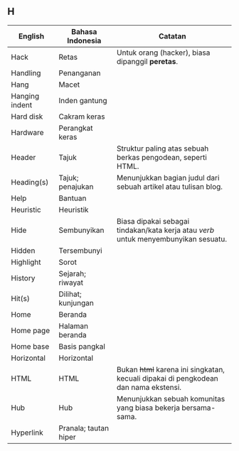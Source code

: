 ## H

| English				| Bahasa Indonesia		| Catatan			|
|-----------------------|-----------------------|-------------------|
| Hack 					| Retas 				| Untuk orang (hacker), biasa dipanggil **peretas**. |
| Handling 				| Penanganan 			| |
| Hang 					| Macet 				| |
| Hanging indent 		| Inden gantung 		| |
| Hard disk 			| Cakram keras 			| |
| Hardware 				| Perangkat keras 		| |
| Header 				| Tajuk 				| Struktur paling atas sebuah berkas pengodean, seperti HTML. |
| Heading(s) 			| Tajuk; penajukan 		| Menunjukkan bagian judul dari sebuah artikel atau tulisan blog. |
| Help 					| Bantuan 				| |
| Heuristic 			| Heuristik 			| |
| Hide 					| Sembunyikan 			| Biasa dipakai sebagai tindakan/kata kerja atau *verb* untuk menyembunyikan sesuatu. |
| Hidden 				| Tersembunyi 			| |
| Highlight 			| Sorot 				| |
| History 				| Sejarah; riwayat 		| |
| Hit(s) 				| Dilihat; kunjungan 	| |
| Home 					| Beranda 				| |
| Home page 			| Halaman beranda 		| |
| Home base 			| Basis pangkal 		| |
| Horizontal 			| Horizontal 			| |
| HTML 					| HTML 					| Bukan ~~html~~ karena ini singkatan, kecuali dipakai di pengkodean dan nama ekstensi. |
| Hub 					| Hub 					| Menunjukkan sebuah komunitas yang biasa bekerja bersama-sama. |
| Hyperlink 			| Pranala; tautan hiper | |